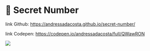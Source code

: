 # 🔮 Secret Number


link Github: https://andressadacosta.github.io/secret-number/

link Codepen: https://codepen.io/andressadacosta/full/QWawRON

<img src="https://github.com/AndressaDaCosta/secret-number/blob/main/img/Captura%20de%20Tela%202022-04-01%20a%CC%80s%2018.25.11.png?raw=true">
